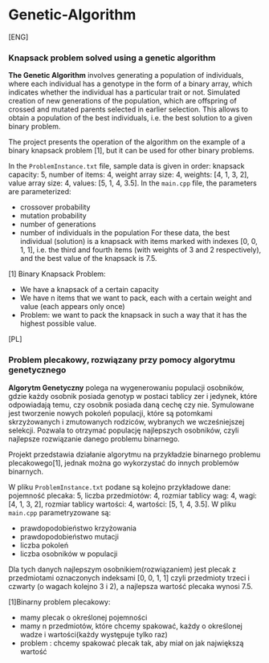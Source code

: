 # Genetic-Algorithm
[ENG]
### Knapsack problem solved using a genetic algorithm
**The Genetic Algorithm** involves generating a population of individuals, where each individual has a genotype in the form of a binary array, which indicates whether the individual has a particular trait or not. Simulated creation of new generations of the population, which are offspring of crossed and mutated parents selected in earlier selection. This allows to obtain a population of the best individuals, i.e. the best solution to a given binary problem.

The project presents the operation of the algorithm on the example of a binary knapsack problem [1], but it can be used for other binary problems.

In the `ProblemInstance.txt` file, sample data is given in order:
knapsack capacity: 5, number of items: 4, weight array size: 4, weights: [4, 1, 3, 2], value array size: 4, values: [5, 1, 4, 3.5].
In the `main.cpp`  file, the parameters are parameterized:
- crossover probability
- mutation probability
- number of generations
- number of individuals in the population
For these data, the best individual (solution) is a knapsack with items marked with indexes [0, 0, 1, 1], i.e. the third and fourth items (with weights of 3 and 2 respectively), and the best value of the knapsack is 7.5.

[1] Binary Knapsack Problem:
- We have a knapsack of a certain capacity
- We have n items that we want to pack, each with a certain weight and value (each appears only once)
- Problem: we want to pack the knapsack in such a way that it has the highest possible value.

[PL]
### Problem plecakowy, rozwiązany przy pomocy algorytmu genetycznego

**Algorytm Genetyczny** polega na wygenerowaniu populacji osobników, gdzie każdy osobnik posiada genotyp w postaci tablicy zer i jedynek, które odpowiadają temu, czy osobnik posiada daną cechę czy nie. Symulowane jest tworzenie nowych pokoleń populacji, które są potomkami skrzyżowanych i zmutowanych rodziców, wybranych we wcześniejszej selekcji. Pozwala to otrzymać populację najlepszych osobników, czyli najlepsze rozwiązanie danego problemu binarnego.

Projekt przedstawia działanie algorytmu na przykładzie binarnego problemu plecakowego[1], jednak można go wykorzystać do innych problemów binarnych.

W pliku `ProblemInstance.txt` podane są kolejno przykładowe dane: 
pojemność plecaka: 5, liczba przedmiotów: 4, rozmiar tablicy wag: 4, wagi: [4, 1, 3, 2], rozmiar tablicy wartości: 4, wartości: [5, 1, 4, 3.5].
W pliku `main.cpp` parametryzowane są:
 - prawdopodobieństwo krzyżowania
 - prawdopodobieństwo mutacji
 - liczba pokoleń
 - liczba osobników w populacji

Dla tych danych najlepszym osobnikiem(rozwiązaniem) jest plecak z przedmiotami oznaczonych indeksami [0, 0, 1, 1] czyli przedmioty trzeci i czwarty (o wagach kolejno 3 i 2), a najlepsza wartość plecaka wynosi 7.5.


[1]Binarny problem plecakowy:
   - mamy plecak o określonej pojemności
   - mamy n przedmiotów, które chcemy spakować, każdy o określonej wadze i wartości(każdy występuje tylko raz)
   - problem : chcemy spakować plecak tak, aby miał on jak największą wartość
